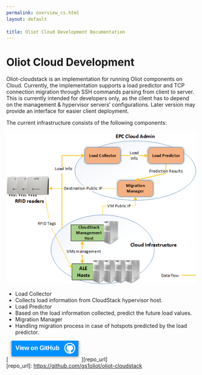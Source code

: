 ```yaml
---
permalink: overview_cs.html
layout: default

title: Oliot Cloud Development Documentation
---
```


Oliot Cloud Development
=======================

Oliot-cloudstack is an implementation for running Oliot components on Cloud. Currently, the implementation supports a load predictor and TCP connection migration through SSH commands parsing from client to server. This is currently intended for developers only, as the client has to depend on the management & hypervisor servers’ configurations. Later version may provide an interface for easier client deployment.

The current infrastructure consists of the following components:

![cs-img-1](images/cs-pics/oliot-cloudstack-img3.png)  

* Load Collector
 * Collects load information from CloudStack hypervisor host.
* Load Predictor
 * Based on the load information collected, predict the future load values.
* Migration Manager
 * Handling migration process in case of hotspots predicted by the load predictor.

[![thumbnail](images/viewon.png)][repo_url]  
[repo_url]: https://github.com/gs1oliot/oliot-cloudstack

